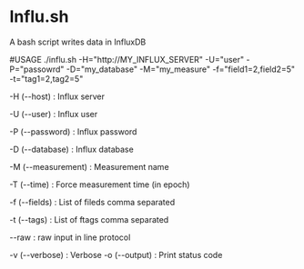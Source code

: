 # Influ.sh
A bash script writes data in InfluxDB

#USAGE
./influ.sh -H="http://MY_INFLUX_SERVER" -U="user" -P="passowrd" -D="my_database" -M="my_measure" -f="field1=2,field2=5" -t="tag1=2,tag2=5"

-H (--host) : Influx server

-U (--user) : Influx user

-P (--password) : Influx password

-D (--database) : Influx database

-M (--measurement) : Measurement name

-T (--time) : Force measurement time (in epoch)

-f (--fields) : List of fileds comma separated

-t (--tags) : List of ftags comma separated

--raw : raw input in line protocol

-v (--verbose) : Verbose
-o (--output) : Print status code
